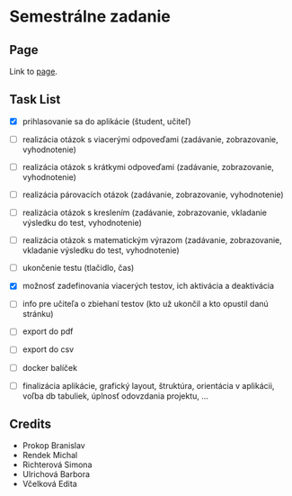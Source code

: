 # Semestrálne zadanie

## Page

Link to [page](https://wt132.fei.stuba.sk/exam/).

## Task List

- [X] prihlasovanie sa do aplikácie (študent, učiteľ)                                                                                
- [ ] realizácia otázok s viacerými odpoveďami (zadávanie, zobrazovanie, vyhodnotenie)                                               
- [ ] realizácia otázok s krátkymi odpoveďami (zadávanie, zobrazovanie, vyhodnotenie)                                                
- [ ] realizácia párovacích otázok (zadávanie, zobrazovanie, vyhodnotenie)                                                           
- [ ] realizácia otázok s kreslením (zadávanie, zobrazovanie, vkladanie výsledku do test, vyhodnotenie)                              
- [ ] realizácia otázok s matematickým výrazom (zadávanie, zobrazovanie, vkladanie výsledku do test, vyhodnotenie)                   
- [ ] ukončenie testu (tlačidlo, čas)                                                                                                
- [X] možnosť zadefinovania viacerých testov, ich aktivácia a deaktivácia                                                            
- [ ] info pre učiteľa o zbiehaní testov (kto už ukončil a kto opustil danú stránku)                                                 
- [ ] export do pdf                                                                                                                  
- [ ] export do csv                                                                                                                  
- [ ] docker balíček                                                                                                                 
- [ ] finalizácia aplikácie, grafický layout, štruktúra, orientácia v aplikácii, voľba db tabuliek, úplnosť odovzdania projektu, ... 
                                                                                                                               

## Credits
- Prokop Branislav
- Rendek Michal
- Richterová Simona
- Ulrichová Barbora
- Včelková Edita